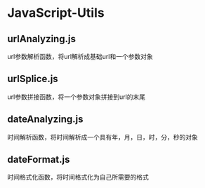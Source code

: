 # JavaScript-Utils

## urlAnalyzing.js
url参数解析函数，将url解析成基础url和一个参数对象

## urlSplice.js
url参数拼接函数，将一个参数对象拼接到url的末尾

## dateAnalyzing.js
时间解析函数，将时间解析成一个具有年，月，日，时，分，秒的对象

## dateFormat.js
时间格式化函数，将时间格式化为自己所需要的格式
